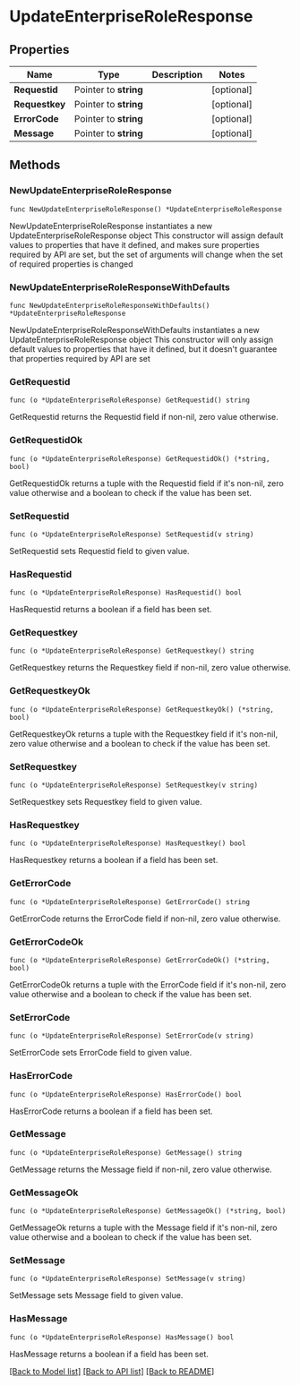 # UpdateEnterpriseRoleResponse

## Properties

Name | Type | Description | Notes
------------ | ------------- | ------------- | -------------
**Requestid** | Pointer to **string** |  | [optional] 
**Requestkey** | Pointer to **string** |  | [optional] 
**ErrorCode** | Pointer to **string** |  | [optional] 
**Message** | Pointer to **string** |  | [optional] 

## Methods

### NewUpdateEnterpriseRoleResponse

`func NewUpdateEnterpriseRoleResponse() *UpdateEnterpriseRoleResponse`

NewUpdateEnterpriseRoleResponse instantiates a new UpdateEnterpriseRoleResponse object
This constructor will assign default values to properties that have it defined,
and makes sure properties required by API are set, but the set of arguments
will change when the set of required properties is changed

### NewUpdateEnterpriseRoleResponseWithDefaults

`func NewUpdateEnterpriseRoleResponseWithDefaults() *UpdateEnterpriseRoleResponse`

NewUpdateEnterpriseRoleResponseWithDefaults instantiates a new UpdateEnterpriseRoleResponse object
This constructor will only assign default values to properties that have it defined,
but it doesn't guarantee that properties required by API are set

### GetRequestid

`func (o *UpdateEnterpriseRoleResponse) GetRequestid() string`

GetRequestid returns the Requestid field if non-nil, zero value otherwise.

### GetRequestidOk

`func (o *UpdateEnterpriseRoleResponse) GetRequestidOk() (*string, bool)`

GetRequestidOk returns a tuple with the Requestid field if it's non-nil, zero value otherwise
and a boolean to check if the value has been set.

### SetRequestid

`func (o *UpdateEnterpriseRoleResponse) SetRequestid(v string)`

SetRequestid sets Requestid field to given value.

### HasRequestid

`func (o *UpdateEnterpriseRoleResponse) HasRequestid() bool`

HasRequestid returns a boolean if a field has been set.

### GetRequestkey

`func (o *UpdateEnterpriseRoleResponse) GetRequestkey() string`

GetRequestkey returns the Requestkey field if non-nil, zero value otherwise.

### GetRequestkeyOk

`func (o *UpdateEnterpriseRoleResponse) GetRequestkeyOk() (*string, bool)`

GetRequestkeyOk returns a tuple with the Requestkey field if it's non-nil, zero value otherwise
and a boolean to check if the value has been set.

### SetRequestkey

`func (o *UpdateEnterpriseRoleResponse) SetRequestkey(v string)`

SetRequestkey sets Requestkey field to given value.

### HasRequestkey

`func (o *UpdateEnterpriseRoleResponse) HasRequestkey() bool`

HasRequestkey returns a boolean if a field has been set.

### GetErrorCode

`func (o *UpdateEnterpriseRoleResponse) GetErrorCode() string`

GetErrorCode returns the ErrorCode field if non-nil, zero value otherwise.

### GetErrorCodeOk

`func (o *UpdateEnterpriseRoleResponse) GetErrorCodeOk() (*string, bool)`

GetErrorCodeOk returns a tuple with the ErrorCode field if it's non-nil, zero value otherwise
and a boolean to check if the value has been set.

### SetErrorCode

`func (o *UpdateEnterpriseRoleResponse) SetErrorCode(v string)`

SetErrorCode sets ErrorCode field to given value.

### HasErrorCode

`func (o *UpdateEnterpriseRoleResponse) HasErrorCode() bool`

HasErrorCode returns a boolean if a field has been set.

### GetMessage

`func (o *UpdateEnterpriseRoleResponse) GetMessage() string`

GetMessage returns the Message field if non-nil, zero value otherwise.

### GetMessageOk

`func (o *UpdateEnterpriseRoleResponse) GetMessageOk() (*string, bool)`

GetMessageOk returns a tuple with the Message field if it's non-nil, zero value otherwise
and a boolean to check if the value has been set.

### SetMessage

`func (o *UpdateEnterpriseRoleResponse) SetMessage(v string)`

SetMessage sets Message field to given value.

### HasMessage

`func (o *UpdateEnterpriseRoleResponse) HasMessage() bool`

HasMessage returns a boolean if a field has been set.


[[Back to Model list]](../README.md#documentation-for-models) [[Back to API list]](../README.md#documentation-for-api-endpoints) [[Back to README]](../README.md)



